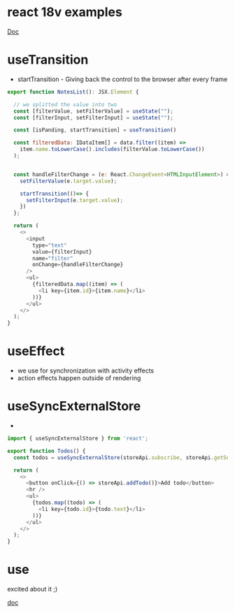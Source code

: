 
#  react 18v examples
[Doc](https://react.dev/)
# useTransition

- startTransition - Giving back the control to the browser after every frame

```js
export function NotesList(): JSX.Element {

  // we splitted the value into two
  const [filterValue, setFilterValue] = useState("");
  const [filterInput, setFilterInput] = useState("");

  const [isPanding, startTransition] = useTransition()

  const filteredData: IDataItem[] = data.filter((item) =>
    item.name.toLowerCase().includes(filterValue.toLowerCase())
  );


  const handleFilterChange = (e: React.ChangeEvent<HTMLInputElement>) => {
    setFilterValue(e.target.value);

    startTransition(()=> {
      setFilterInput(e.target.value);
    })
  };

  return (
    <>
      <input
        type="text"
        value={filterInput}
        name="filter"
        onChange={handleFilterChange}
      />
      <ul>
        {filteredData.map((item) => (
          <li key={item.id}>{item.name}</li>
        ))}
      </ul>
    </>
  );
}
```

# useEffect 

- we use for synchronization with activity effects 
- action effects happen outside of rendering 


# useSyncExternalStore
- 

```js
import { useSyncExternalStore } from 'react';

export function Todos() {
  const todos = useSyncExternalStore(storeApi.subscribe, storeApi.getSnapshot);

  return (
    <>
      <button onClick={() => storeApi.addTodo()}>Add todo</button>
      <hr />
      <ul>
        {todos.map((todo) => (
          <li key={todo.id}>{todo.text}</li>
        ))}
      </ul>
    </>
  );
}
```

# use

excited about it ;)

[doc](https://react.dev/reference/react/use)



